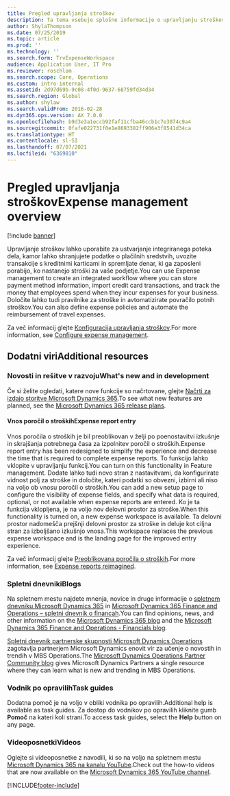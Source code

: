 ```yaml
---
title: Pregled upravljanja stroškov
description: Ta tema vsebuje splošne informacije o upravljanju stroškov in povezave do dodatnih virov. Upravljanje stroškov lahko uporabite za ustvarjanje integriranega poteka dela, kamor lahko shranjujete podatke o plačilnih sredstvih, uvozite transakcije s kreditnimi karticami in spremljate denar, ki ga zaposleni porabijo, ko nastanejo stroški za vaše podjetje.
author: ShylaThompson
ms.date: 07/25/2019
ms.topic: article
ms.prod: ''
ms.technology: ''
ms.search.form: TrvExpenseWorkspace
audience: Application User, IT Pro
ms.reviewer: roschlom
ms.search.scope: Core, Operations
ms.custom: intro-internal
ms.assetid: 2d97d69b-9c08-4f0d-9637-68759fd34d34
ms.search.region: Global
ms.author: shylaw
ms.search.validFrom: 2016-02-28
ms.dyn365.ops.version: AX 7.0.0
ms.openlocfilehash: b9d3e3a1eccb92faf11cfba46ccb1c7e3074c9a4
ms.sourcegitcommit: 0fafe022731f0e1e8693382ff906e3f8541d34ca
ms.translationtype: HT
ms.contentlocale: sl-SI
ms.lasthandoff: 07/07/2021
ms.locfileid: "6369810"
---
```

# <a name="expense-management-overview"></a><span data-ttu-id="3c96f-104">Pregled upravljanja stroškov</span><span class="sxs-lookup"><span data-stu-id="3c96f-104">Expense management overview</span></span>

[!include [banner](../includes/banner.md)]

<span data-ttu-id="3c96f-105">Upravljanje stroškov lahko uporabite za ustvarjanje integriranega poteka dela, kamor lahko shranjujete podatke o plačilnih sredstvih, uvozite transakcije s kreditnimi karticami in spremljate denar, ki ga zaposleni porabijo, ko nastanejo stroški za vaše podjetje.</span><span class="sxs-lookup"><span data-stu-id="3c96f-105">You can use Expense management to create an integrated workflow where you can store payment method information, import credit card transactions, and track the money that employees spend when they incur expenses for your business.</span></span> <span data-ttu-id="3c96f-106">Določite lahko tudi pravilnike za stroške in avtomatizirate povračilo potnih stroškov.</span><span class="sxs-lookup"><span data-stu-id="3c96f-106">You can also define expense policies and automate the reimbursement of travel expenses.</span></span>

<span data-ttu-id="3c96f-107">Za več informacij glejte [Konfiguracija upravljanja stroškov](plan-expense-management.md).</span><span class="sxs-lookup"><span data-stu-id="3c96f-107">For more information, see [Configure expense management](plan-expense-management.md).</span></span>

## <a name="additional-resources"></a><span data-ttu-id="3c96f-108">Dodatni viri</span><span class="sxs-lookup"><span data-stu-id="3c96f-108">Additional resources</span></span>

### <a name="whats-new-and-in-development"></a><span data-ttu-id="3c96f-109">Novosti in rešitve v razvoju</span><span class="sxs-lookup"><span data-stu-id="3c96f-109">What's new and in development</span></span>

<span data-ttu-id="3c96f-110">Če si želite ogledati, katere nove funkcije so načrtovane, glejte [Načrti za izdajo storitve Microsoft Dynamics 365](/dynamics365/release-plans/).</span><span class="sxs-lookup"><span data-stu-id="3c96f-110">To see what new features are planned, see the [Microsoft Dynamics 365 release plans](/dynamics365/release-plans/).</span></span>

#### <a name="expense-report-entry"></a><span data-ttu-id="3c96f-111">Vnos poročil o stroških</span><span class="sxs-lookup"><span data-stu-id="3c96f-111">Expense report entry</span></span>

<span data-ttu-id="3c96f-112">Vnos poročila o stroških je bil preoblikovan v želji po poenostavitvi izkušnje in skrajšanja potrebnega časa za izpolnitev poročil o stroških.</span><span class="sxs-lookup"><span data-stu-id="3c96f-112">Expense report entry has been redesigned to simplify the experience and decrease the time that is required to complete expense reports.</span></span> <span data-ttu-id="3c96f-113">To funkcijo lahko vklopite v upravljanju funkcij.</span><span class="sxs-lookup"><span data-stu-id="3c96f-113">You can turn on this functionality in Feature management.</span></span> <span data-ttu-id="3c96f-114">Dodate lahko tudi novo stran z nastavitvami, da konfigurirate vidnost polj za stroške in določite, kateri podatki so obvezni, izbirni ali niso na voljo ob vnosu poročil o stroških.</span><span class="sxs-lookup"><span data-stu-id="3c96f-114">You can add a new setup page to configure the visibility of expense fields, and specify what data is required, optional, or not available when expense reports are entered.</span></span> <span data-ttu-id="3c96f-115">Ko je ta funkcija vklopljena, je na voljo nov delovni prostor za stroške.</span><span class="sxs-lookup"><span data-stu-id="3c96f-115">When this functionality is turned on, a new expense workspace is available.</span></span> <span data-ttu-id="3c96f-116">Ta delovni prostor nadomešča prejšnji delovni prostor za stroške in deluje kot ciljna stran za izboljšano izkušnjo vnosa.</span><span class="sxs-lookup"><span data-stu-id="3c96f-116">This workspace replaces the previous expense workspace and is the landing page for the improved entry experience.</span></span>

<span data-ttu-id="3c96f-117">Za več informacij glejte [Preoblikovana poročila o stroških](ExpenseWorkspaceNew.md).</span><span class="sxs-lookup"><span data-stu-id="3c96f-117">For more information, see [Expense reports reimagined](ExpenseWorkspaceNew.md).</span></span>

### <a name="blogs"></a><span data-ttu-id="3c96f-118">Spletni dnevniki</span><span class="sxs-lookup"><span data-stu-id="3c96f-118">Blogs</span></span>

<span data-ttu-id="3c96f-119">Na spletnem mestu najdete mnenja, novice in druge informacije o [spletnem dnevniku Microsoft Dynamics 365](https://community.dynamics.com/b/msftdynamicsblog?c=Enterprise) in [Microsoft Dynamics 365 Finance and Operations – spletni dnevnik o financah](https://community.dynamics.com/365/financeandoperations/b/financials).</span><span class="sxs-lookup"><span data-stu-id="3c96f-119">You can find opinions, news, and other information on the [Microsoft Dynamics 365 blog](https://community.dynamics.com/b/msftdynamicsblog?c=Enterprise) and the [Microsoft Dynamics 365 Finance and Operations - Financials blog](https://community.dynamics.com/365/financeandoperations/b/financials).</span></span>

<span data-ttu-id="3c96f-120">[Spletni dnevnik partnerske skupnosti Microsoft Dynamics Operations](https://community.dynamics.com/partner/b/operationspartnercommunityblog) zagotavlja partnerjem Microsoft Dynamics enovit vir za učenje o novostih in trendih v MBS Operations.</span><span class="sxs-lookup"><span data-stu-id="3c96f-120">The [Microsoft Dynamics Operations Partner Community blog](https://community.dynamics.com/partner/b/operationspartnercommunityblog) gives Microsoft Dynamics Partners a single resource where they can learn what is new and trending in MBS Operations.</span></span>

### <a name="task-guides"></a><span data-ttu-id="3c96f-121">Vodnik po opravilih</span><span class="sxs-lookup"><span data-stu-id="3c96f-121">Task guides</span></span>

<span data-ttu-id="3c96f-122">Dodatna pomoč je na voljo v obliki vodnika po opravilih.</span><span class="sxs-lookup"><span data-stu-id="3c96f-122">Additional help is available as task guides.</span></span> <span data-ttu-id="3c96f-123">Za dostop do vodnikov po opravilih kliknite gumb **Pomoč** na kateri koli strani.</span><span class="sxs-lookup"><span data-stu-id="3c96f-123">To access task guides, select the **Help** button on any page.</span></span>

### <a name="videos"></a><span data-ttu-id="3c96f-124">Videoposnetki</span><span class="sxs-lookup"><span data-stu-id="3c96f-124">Videos</span></span>

<span data-ttu-id="3c96f-125">Oglejte si videoposnetke z navodili, ki so na voljo na spletnem mestu [Microsoft Dynamics 365 na kanalu YouTube](https://www.youtube.com/channel/UCJGCg4rB3QSs8y_1FquelBQ).</span><span class="sxs-lookup"><span data-stu-id="3c96f-125">Check out the how-to videos that are now available on the [Microsoft Dynamics 365 YouTube channel](https://www.youtube.com/channel/UCJGCg4rB3QSs8y_1FquelBQ).</span></span>


[!INCLUDE[footer-include](../includes/footer-banner.md)]